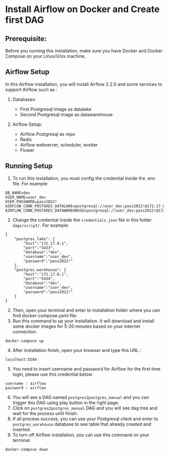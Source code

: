 # Install Airflow on Docker and Create first DAG
## Prerequisite:
Before you running this installation, make sure you have Docker and Docker Compose on your Linux/Unix machine.

## Airflow Setup
In this Airflow installation, you will install Airflow 2.2.0 and some services to support Airflow such as : 
1. Databases: 
    - First Postgresql image as datalake 
    - Second Postgresql image as datawarehouse

2. Airflow Setup:
    - Airflow Postgresql as repo
    - Redis
    - Airflow webserver, scheduler, worker
    - Flower

## Running Setup
1. To run this installation, you must config the credential inside the .env file. 
For example:
```
DB_NAME=dev
USER_NAME=user_dev
USER_PASSWORD=pass2022!
AIRFLOW_CONN_POSTGRES_DATALAKE=postgresql://user_dev:pass2022!@172.17.0.1:5433/dev
AIRFLOW_CONN_POSTGRES_DATAWAREHOUSE=postgresql://user_dev:pass2022!@172.17.0.1:5434/dev
```

2. Change the credential inside the ``credentials.json`` file in this folder ``dags/script/``.
For example:
```
{
    "postgres_lake": {
        "host":"172.17.0.1",
        "port":"5433",
        "database":"dev",
        "username":"user_dev",
        "password":"pass2022!"
    },
    "postgres_warehouse": {
        "host":"172.17.0.1",
        "port":"5434",
        "database":"dev",
        "username":"user_dev",
        "password":"pass2022!"
    }
}
```

2. Then, open your terminal and enter to installation folder where you can find docker-compose.yaml file.
3. Run this command to up your installation. It will download and install some docker images for 5-20 minutes based on your internet connection.
```
docker-compose up
```
4. After installation finish, open your browser and type this URL :
```
localhost:5584
```
5. You need to insert username and password for Airflow for the first time login, please use this credential below.
```
username : airflow
password : airflow
```
6. You will see a DAG named ``postgres2postgres_manual`` and you can trigger this DAG using play button in the right page.
7. Click on ``postgres2postgres_manual`` DAG and you will see dag tree and wait for the process until finish.
8. If all process success, you can use your Postgresql client and enter to ``postgres_warehouse`` database to see table that already created and inserted.
9. To turn off Airflow installation, you can use this command on your terminal.
```
docker-compose down
```